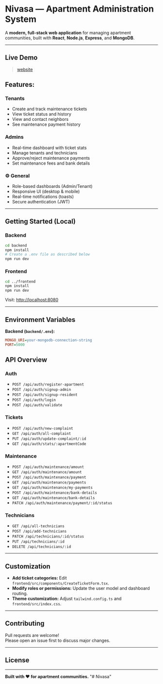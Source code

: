 #  Nivasa — Apartment Administration System



A **modern, full-stack web application** for managing apartment communities, built with **React**, **Node.js**, **Express**, and **MongoDB**.

---

##  Live Demo

>  [website](https://nivasa-production.up.railway.app/)



##  Features:

###  Tenants
- Create and track maintenance tickets  
- View ticket status and history  
- View and contact neighbors  
- See maintenance payment history

###  Admins
- Real-time dashboard with ticket stats  
- Manage tenants and technicians  
- Approve/reject maintenance payments  
- Set maintenance fees and bank details  

### ⚙ General
- Role-based dashboards (Admin/Tenant)  
- Responsive UI (desktop & mobile)  
- Real-time notifications (toasts)  
- Secure authentication (JWT)  

---



##  Getting Started (Local)

### Backend
```bash
cd backend
npm install
# Create a .env file as described below
npm run dev
```

### Frontend
```bash
cd ../frontend
npm install
npm run dev
```

 Visit: [http://localhost:8080](http://localhost:8080)

---

##  Environment Variables

**Backend (`backend/.env`):**
```ini
MONGO_URI=your-mongodb-connection-string
PORT=5000
```



##  API Overview

###  Auth
- `POST /api/auth/register-apartment`
- `POST /api/auth/signup-admin`
- `POST /api/auth/signup-resident`
- `POST /api/auth/login`
- `POST /api/auth/validate`

###  Tickets
- `POST /api/auth/new-complaint`
- `GET /api/auth/all-complaint`
- `PUT /api/auth/update-complaint/:id`
- `GET /api/auth/stats/:apartmentCode`

###  Maintenance
- `POST /api/auth/maintenance/amount`
- `GET /api/auth/maintenance/amount`
- `POST /api/auth/maintenance/payment`
- `GET /api/auth/maintenance/payments`
- `GET /api/auth/maintenance/my-payments`
- `POST /api/auth/maintenance/bank-details`
- `GET /api/auth/maintenance/bank-details`
- `PATCH /api/auth/maintenance/payment/:id/status`

###  Technicians
- `GET /api/all-technicians`
- `POST /api/add-technicians`
- `PATCH /api/technicians/:id/status`
- `PUT /api/technicians/:id`
- `DELETE /api/technicians/:id`

---

##  Customization

- **Add ticket categories:** Edit `frontend/src/components/CreateTicketForm.tsx`.  
- **Modify roles or permissions:** Update the user model and dashboard routing.  
- **Theme customization:** Adjust `tailwind.config.ts` and `frontend/src/index.css`.  

---

##  Contributing

Pull requests are welcome!  
Please open an issue first to discuss major changes.

---

##  License

---

**Built with ❤️ for apartment communities.**
"# Nivasa" 
